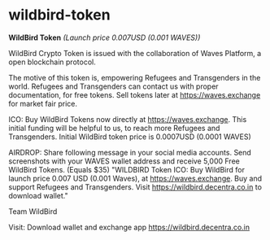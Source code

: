 # wildbird-token
**WildBird Token** *(Launch price 0.007USD (0.001 WAVES))* 

WildBird Crypto Token is issued with the collaboration of Waves Platform, a open blockchain protocol. 

The motive of this token is, empowering Refugees and Transgenders in the world. Refugees and Transgenders can contact us with proper documentation, for free tokens. Sell tokens later at https://waves.exchange for market fair price. 

ICO: Buy WildBird Tokens now directly at https://waves.exchange. This initial funding will be helpful to us, to reach more Refugees and Transgenders. Initial WildBird token price is 0.0007USD (0.0001 WAVES)

AIRDROP: Share following message in your social media accounts. Send screenshots with your WAVES wallet address and receive 5,000 Free WildBird Tokens. (Equals $35)
"WILDBIRD Token ICO: Buy WildBird for launch price 0.007 USD (0.001 Waves), at https://waves.exchange. Buy and support Refugees and Transgenders. Visit https://wildbird.decentra.co.in to download wallet."

Team WildBird 

Visit: Download wallet and exchange app
https://wildbird.decentra.co.in
